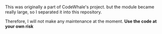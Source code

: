 This was originally a part of CodeWhale's project. but the module became really large, so I
separated it into this repository.

Therefore, I will not make any maintenance at the moment. **Use the code at your own risk**
